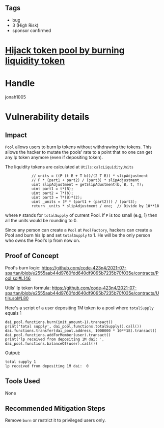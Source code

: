 ## Tags

- bug
- 3 (High Risk)
- sponsor confirmed

# [Hijack token pool by burning liquidity token](https://github.com/code-423n4/2021-07-spartan-findings/issues/38) 

# Handle

jonah1005


# Vulnerability details

## Impact

`Pool` allows users to burn lp tokens without withdrawing the tokens. This allows the hacker to mutate the pools' rate to a point that no one can get any lp token anymore (even if depositing token).

The liquidity tokens are calculated at `Utils:calcLiquidityUnits`
```
            // units = ((P (t B + T b))/(2 T B)) * slipAdjustment
            // P * (part1 + part2) / (part3) * slipAdjustment
            uint slipAdjustment = getSlipAdustment(b, B, t, T);
            uint part1 = t*(B);
            uint part2 = T*(b);
            uint part3 = T*(B)*(2);
            uint _units = (P * (part1 + (part2))) / (part3);
            return _units * slipAdjustment / one;  // Divide by 10**18
```
where `P` stands for `totalSupply` of current Pool. If `P` is too small (e.g, 1) then all the units would be rounding to 0.

Since any person can create a `Pool` at `PoolFactory`, hackers can create a Pool and burn his lp and set `totalSupply` to 1. He will be the only person who owns the Pool's lp from now on.

## Proof of Concept
Pool's burn logic:
https://github.com/code-423n4/2021-07-spartan/blob/e2555aab44d9760fdd640df9095b7235b70f035e/contracts/Pool.sol#L146

Utils' lp token formula:
https://github.com/code-423n4/2021-07-spartan/blob/e2555aab44d9760fdd640df9095b7235b70f035e/contracts/Utils.sol#L80

Here's a script of a user depositing 1M token to a pool where `totalSupply` equals 1

```
dai_pool.functions.burn(init_amount-1).transact()
print('total supply', dai_pool.functions.totalSupply().call())
dai.functions.transfer(dai_pool.address, 1000000 * 10**18).transact()
dai_pool.functions.addForMember(user).transact()
print('lp received from depositing 1M dai: ', dai_pool.functions.balanceOf(user).call())
```

Output:
```
total supply 1
lp received from depositing 1M dai:  0
```
## Tools Used
None
## Recommended Mitigation Steps
Remove `burn` or restrict it to privileged users only.


